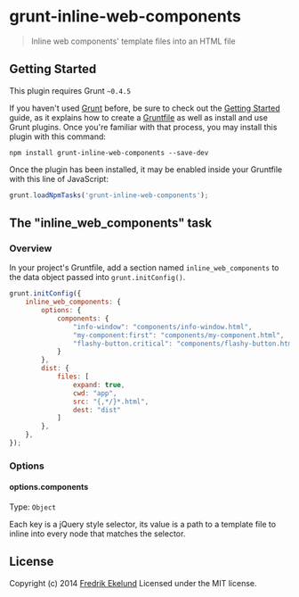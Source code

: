 # grunt-inline-web-components

> Inline web components' template files into an HTML file

## Getting Started
This plugin requires Grunt `~0.4.5`

If you haven't used [Grunt](http://gruntjs.com/) before, be sure to check out the [Getting Started](http://gruntjs.com/getting-started) guide, as it explains how to create a [Gruntfile](http://gruntjs.com/sample-gruntfile) as well as install and use Grunt plugins. Once you're familiar with that process, you may install this plugin with this command:

```shell
npm install grunt-inline-web-components --save-dev
```

Once the plugin has been installed, it may be enabled inside your Gruntfile with this line of JavaScript:

```js
grunt.loadNpmTasks('grunt-inline-web-components');
```

## The "inline_web_components" task

### Overview
In your project's Gruntfile, add a section named `inline_web_components` to the data object passed into `grunt.initConfig()`.

```js
grunt.initConfig({
	inline_web_components: {
		options: {
			components: {
				"info-window": "components/info-window.html",
				"my-component:first": "components/my-component.html",
				"flashy-button.critical": "components/flashy-button.html"
			}
		},
		dist: {
			files: [
				expand: true,
				cwd: "app",
				src: "{,*/}*.html",
				dest: "dist"
			]
		},
	},
});
```

### Options

#### options.components
Type: `Object`

Each key is a jQuery style selector, its value is a path to a template file to inline into every node that matches the selector.

## License

Copyright (c) 2014 [Fredrik Ekelund](http://fredrik.computer)
Licensed under the MIT license.
